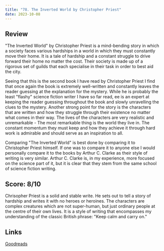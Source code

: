```yaml
---
title: "78. The Inverted World by Christopher Priest"
date: 2023-10-08
---
```

## Review
"The Inverted World" by Christopher Priest is a mind-bending story in which a society faces various hardships in a world in which they must constantly move their home. It is a tale of hardship and a constant struggle to drive forward their home no matter the cost. Their society is made up of a rigorous set of guilds that each specialise in their task in order to best aid the city.

Seeing that this is the second book I have read by Christopher Priest I find that once again the book is extremely well-written and constantly leaves the reader guessing at the explanation for the mystery. While he is probably the least "flashy" science fiction writer I have so far read, ee is an expert at keeping the reader guessing throughout the book and slowly unravelling the clues to the mystery. Another strong point for the story is the characters that are written and how they struggle through their existence no matter what comes in their way. The lives of the characters are very realistic and unremarkable - The most remarkable thing is the world they live in. The constant momentum they must keep and how they achieve it through hard work is admirable and should serve as an inspiration to all.

Comparing "The Inverted World" is best done by comparing it to Christopher Priest himself. If one was to compare it to anyone else I would personally compare it to the books by Arthur C. Clarke as their style of writing is very similar. Arthur C. Clarke is, in my experience, more focused on the science part of it, but it is clear that they stem from the same school of science fiction writing.

## Score: 8/10
Chrisopher Priest is a solid and stable write. He sets out to tell a story of hardship and writes it with no heroes or heroines. The characters are complex creatures which are not super-human, but just ordinary people at the centre of their own lives. It is a style of writing that encompasses my understanding of the classic British phrase: "Keep calm and carry on." 
## Links
[Goodreads](https://www.goodreads.com/en/book/show/142181)